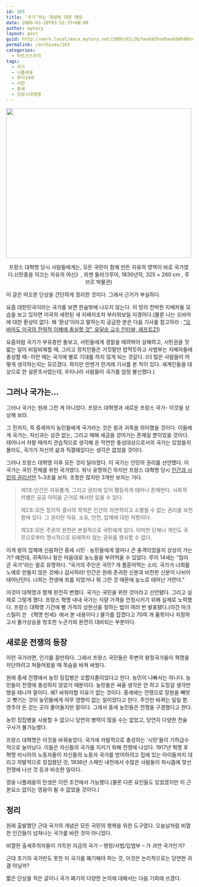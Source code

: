 ```yaml
---
id: 165
title: ‘국가’라는 개념에 대한 메모
date: 2009-03-28T03:52:37+00:00
author: mytory
layout: post
guid: http://work.local/marx.mytory.net/2009/03/28/%ea%b5%ad%ea%b0%80%eb%9d%bc%eb%8a%94-%ea%b0%9c%eb%85%90%ec%97%90-%eb%8c%80%ed%95%9c-%eb%a9%94%eb%aa%a8/
permalink: /archives/165
categories:
  - 마르크스주의
tags:
  - 국가
  - 나폴레옹
  - 루이14세
  - 시민
  - 중세
  - 프랑스대혁명
---
```

<div class="imageblock" style="text-align: center; clear: both; width:500px;">
  <img height="404" width="500" src="http://cfile3.uf.tistory.com/image/121F981A49CD9D3F36BDC6" /></p> 
  
  <p>
    프랑스 대혁명 당시 사람들에게는, 모든 국민이 함께 만든 자유의 영역이 바로 국가였다.(《민중을 이끄는 자유의 여신》, 외젠 들라크루아, 1830년작, 325 × 260 cm , 루브르 박물관)
  </p>
</div>

<div class="gray-textbox">
  <p>
    이 글은 떠오른 단상을 간단하게 정리한 것이다. 그래서 근거가 부실하다.
  </p></p>
</div>

요즘 대한민국이라는 국가를 보면 한숨밖에 나오지 않는다. 이 땅의 천박한 지배자들 모습을 보고 있자면 미국의 세련된 새 지배자조차 부러워보일 지경이다.(물론 나는 오바마에 대한 환상이 없다. 왜 ‘환상’이라고 말하는지 궁금한 분은 다음 기사를 참고하라 : <a href="http://www.wspaper.org/article/6305" target="_blank">“오바마도 미국의 전략적 이해에 충실할 것”, 유달승 교수 인터뷰, 레프트21</a>)

요즘처럼 국가가 부유층만 돌보고, 서민들에게 경찰을 때려박아 살해하고, 시민권을 짓밟는 일이 비일비재할 때, 그리고 정치인들은 거짓말만 밥먹듯하고 사법부는 지배자들에 충성할 때- 이런 때는 국가에 별로 기대를 하지 않게 되는 것같다. (더 많은 사람들이 어떻게 생각하는지는 모르겠다. 하지만 언젠가 한겨레 기사를 본 적이 있다. 세계인들을 대상으로 한 설문조사였는데, 우리나라 사람들이 국가를 엄청 불신했다.)

## 그러나 국가는&#8230;

그러나 국가는 원래 그런 게 아니었다. 프랑스 대혁명과 새로운 프랑스 국가- 이것을 상상해 보라.

그 전까지, 즉 중세까지 농민들에게 국가라는 것은 왕과 귀족을 의미했을 것이다. 이들에게 국가는, 자신과는 상관 없는, 그리고 매해 세금을 걷어가는 존재일 뿐이었을 것이다. 태어나서 자랄 때까지 관습적으로 생각해 온 막연한 충성대상으로서의 국가는 있었을지 몰라도, 국가가 자신의 삶과 직결돼있다는 생각은 없었을 것이다.

그러나 프랑스 대혁명 이후 모든 것이 달라졌다. 이 국가는 인민의 권리를 선언했다. 이 국가는 국민 전체를 위한 국가였다. 워낙 유명하긴 하지만 프랑스 대혁명 당시 <a href="http://enc.daum.net/dic100//viewContents.do?articleID=b18a0919a" target="_blank">인간과 시민의 권리선언</a> 1~3조를 보자. 조항은 많지만 3개만 보자는 거다.

> 제1조:인간은 자유롭게, 그리고 권리에 있어 평등하게 태어나 존재한다. 사회적 차별은 공공 이익을 근거로 해서만 있을 수 있다.
> 
> 제2조:모든 정치적 결사의 목적은 인간의 자연적이고 소멸될 수 없는 권리를 보전함에 있다. 그 권리란 자유, 소유, 안전, 압제에 대한 저항이다.
> 
> 제3조:모든 주권의 원천은 본질적으로 국민에게 있다. 어떠한 단체나 개인도 국민으로부터 명시적으로 유래하지 않는 권위를 행사할 수 없다.

이게 왕의 압제에 신음하던 중세 시민ㆍ농민들에게 얼마나 큰 충격이었을지 상상이 가는가? 예컨대, 귀족이나 왕은 마음대로 농노들을 부려먹을 수 있었다. 루이 14세는 “짐이 곧 국가”라는 말로 유명하다. “국가의 주인은 국민? 개 풀뜯어먹는 소리. 국가가 너희를 노예로 만들지 않은 것에나 감사하라! 인간은 원래 존귀한 신분과 비천한 신분이 나뉘어 태어난단다. 너희는 전생에 죄를 지었거나 뭐 그런 것 때문에 농노로 태어난 거란다.”

이것이 대혁명과 함께 완전히 변했다. 국가는 국민을 위한 것이라고 선언됐다. 그리고 실제로 그렇게 했다. 프랑스 혁명 내내 국가는 식량 가격을 안정시키기 위해 실제로 노력했다. 프랑스 대혁명 기간에 빵 가격의 상한선을 정하는 법이 여러 번 발표됐다.(이건 마크 스틸이 쓴 《혁명 만세》에서 본 내용이다.) 물가를 잡겠다고 70여 개 품목이나 지정하고서 물가상승을 방조한 누군가와 완전히 대비되는 부분이다.

## 새로운 전쟁의 등장

이런 국가라면, 인기를 끌만하다. 그래서 프랑스 국민들은 주변의 왕정국가들이 혁명을 차단하려고 쳐들어왔을 때 목숨을 바쳐 싸웠다.

원래 중세 전쟁에서 농민 징집병은 오합지졸이었다고 한다. 농민이 나빠서는 아니다. 농민들이 전쟁에 충성하지 않았기 때문이다. 농민들은 싸울 생각은 안 하고 도망갈 생각만 했을 테니까 말이다. 왜? 싸워야할 이유가 없는 것이다. 중세에는 전쟁으로 장원을 빼앗고 뺏기는 것이 농민들에게 아무 영향이 없는 일이었다고 한다. 주인만 바뀌는 일일 뿐. 영주야 돈 걷는 곳이 줄어들지만 말이다. 그래서 중세 농민들은 전쟁을 구경했다고 한다.

농민 징집병을 사용할 수 없으니 당연히 병력이 많을 수는 없었고, 당연히 다양한 전술 구사가 불가능했다. 

프랑스 대혁명은 이것을 바꿔놓았다. 국가에 자발적으로 충성하는 ‘시민’들이 기하급수적으로 늘어났다. 이들은 자신들의 국가를 지키기 위해 전쟁에 나섰다. 1917년 혁명 후 혁명 러시아의 노동자들이 자신들의 노동자 국가를 방어하려고 집에 있는 아이들까지 데리고 자발적으로 징집됐던 것, 1936년 스페인 내전에서 수많은 사람들이 파시즘에 맞선 전쟁에 나선 것 등과 비슷한 일이다.

영웅 나폴레옹의 탄생은 이런 조건에서 가능했다.(물론 다른 요인들도 있었겠지만 이 근본요소 없이는 영웅이 될 수 없었을 것이다.)

## 정리

원래 출발했던 근대 국가의 개념은 모든 국민의 행복을 위한 도구였다. 오늘날처럼 비열한 인간들이 넘쳐나는 국가를 바란 것이 아니었다.

비열한 출세주의자들이 가득한 지금의 국가 &#8211; 행정/사법/입법부 &#8211; 가 과연 국가인가?

근대 초기의 국가만도 못한 이 국가를 폐기해야 하는 것, 이것은 논리적으로는 당연한 귀결 아닐까?

짧은 단상을 적은 글이니 국가 폐기의 다양한 논의에 대해서는 다음 기회에 쓰겠다.
